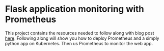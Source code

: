 # Flask application monitoring with Prometheus

This project contains the resources needed to follow along with blog post [here](http://www.burhan.io/flask-application-monitoring-with-prometheus/). Following along will show you how to deploy Prometheus and a simply python app on Kubernetes. Then us Prometheus to monitor the web app.
